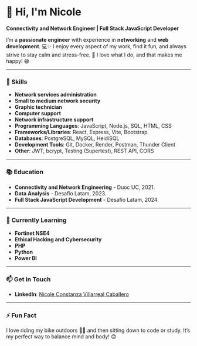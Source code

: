 # 👋 Hi, I'm Nicole

**Connectivity and Network Engineer | Full Stack JavaScript Developer**

I’m a **passionate engineer** with experience in **networking** and **web development**. 💻✨ I enjoy every aspect of my work, find it fun, and always strive to stay calm and stress-free. 🙌 I love what I do, and that makes me happy! 😄

---

### 🚀 **Skills**

- **Network services administration**
- **Small to medium network security**
- **Graphic technician**
- **Computer support**
- **Network infrastructure support**
- **Programming Languages**: JavaScript, Node.js, SQL, HTML, CSS
- **Frameworks/Libraries**: React, Express, Vite, Bootstrap
- **Databases**: PostgreSQL, MySQL, HeidiSQL
- **Development Tools**: Git, Docker, Render, Postman, Thunder Client
- **Other**: JWT, bcrypt, Testing (Supertest), REST API, CORS

---

### 📚 **Education**

- **Connectivity and Network Engineering** - Duoc UC, 2021.
- **Data Analysis** - Desafío Latam, 2023.
- **Full Stack JavaScript Development** - Desafío Latam, 2024.

---

### 🌱 **Currently Learning**

- **Fortinet NSE4**
- **Ethical Hacking and Cybersecurity**
- **PHP**
- **Python**
- **Power BI**

---

### 📫 **Get in Touch**

- **LinkedIn**: [Nicole Constanza Villarreal Caballero](https://www.linkedin.com/in/nicole-constanza-villarreal-caballero-478257149/)

---

### ⚡ **Fun Fact**

I love riding my bike outdoors 🚴‍♀️ and then sitting down to code or study. It’s my perfect way to balance mind and body! 😊


